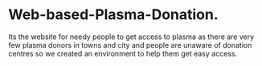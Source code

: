 # Web-based-Plasma-Donation.
Its the website for needy people to get access to plasma as there are very few plasma donors in towns and city and people are unaware of donation centres so we created an environment to help them get easy access.
